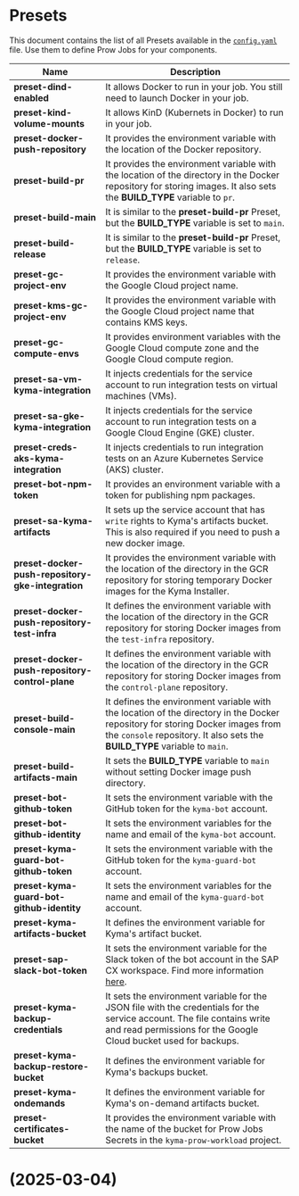 # Presets

This document contains the list of all Presets available in the [`config.yaml`](/prow/config.yaml) file. Use them to define Prow Jobs for your components.

| Name                                                      | Description                                                                                                                                                                               |
| --------------------------------------------------------- | ----------------------------------------------------------------------------------------------------------------------------------------------------------------------------------------- |
| **preset-dind-enabled**                                   | It allows Docker to run in your job. You still need to launch Docker in your job.                                                                                                         |
| **preset-kind-volume-mounts**                             | It allows KinD (Kubernets in Docker) to run in your job.                                                                                                                                  |
| **preset-docker-push-repository**                         | It provides the environment variable with the location of the Docker repository.                                                                                                          |
| **preset-build-pr**                                       | It provides the environment variable with the location of the directory in the Docker repository for storing images. It also sets the **BUILD_TYPE** variable to `pr`.                    |
| **preset-build-main**                                   | It is similar to the **preset-build-pr** Preset, but the **BUILD_TYPE** variable is set to `main`.                                                                                      |
| **preset-build-release**                                  | It is similar to the **preset-build-pr** Preset, but the **BUILD_TYPE** variable is set to `release`.                                                                                     |
| **preset-gc-project-env**                                 | It provides the environment variable with the Google Cloud project name.                                                                                                   |
| **preset-kms-gc-project-env**                             | It provides the environment variable with the Google Cloud project name that contains KMS keys.                                                                                                    |
| **preset-gc-compute-envs**                                | It provides environment variables with the Google Cloud compute zone and the Google Cloud compute region.                                                                                                   |
| **preset-sa-vm-kyma-integration**                         | It injects credentials for the service account to run integration tests on virtual machines (VMs).                                                                                        |
| **preset-sa-gke-kyma-integration**                        | It injects credentials for the service account to run integration tests on a Google Cloud Engine (GKE) cluster.                                                                           |
| **preset-creds-aks-kyma-integration**                     | It injects credentials to run integration tests on an Azure Kubernetes Service (AKS) cluster.                                                                                             |
| **preset-bot-npm-token**                                  | It provides an environment variable with a token for publishing npm packages.                                                                                                             |
| **preset-sa-kyma-artifacts**                              | It sets up the service account that has `write` rights to Kyma's artifacts bucket. This is also required if you need to push a new docker image.                                      |
| **preset-docker-push-repository-gke-integration**         | It provides the environment variable with the location of the directory in the GCR repository for storing temporary Docker images for the Kyma Installer.                                 |
| **preset-docker-push-repository-test-infra**              | It defines the environment variable with the location of the directory in the GCR repository for storing Docker images from the `test-infra` repository.                                  |
| **preset-docker-push-repository-control-plane**           | It defines the environment variable with the location of the directory in the GCR repository for storing Docker images from the `control-plane` repository.                                  |
| **preset-build-console-main**                           | It defines the environment variable with the location of the directory in the Docker repository for storing Docker images from the `console` repository. It also sets the **BUILD_TYPE** variable to `main`. |
| **preset-build-artifacts-main**                         | It sets the **BUILD_TYPE** variable to `main` without setting Docker image push directory. |
| **preset-bot-github-token**                               | It sets the environment variable with the GitHub token for the `kyma-bot` account.                                                                                                        |
| **preset-bot-github-identity**                            | It sets the environment variables for the name and email of the `kyma-bot` account.                                                                                                       |
| **preset-kyma-guard-bot-github-token**                    | It sets the environment variable with the GitHub token for the `kyma-guard-bot` account.                                                                                                  |
| **preset-kyma-guard-bot-github-identity**                 | It sets the environment variables for the name and email of the `kyma-guard-bot` account.                                                                                                 |
| **preset-kyma-artifacts-bucket**                          | It defines the environment variable for Kyma's artifact bucket.                                                                                                                           |
| **preset-sap-slack-bot-token**                            | It sets the environment variable for the Slack token of the bot account in the SAP CX workspace. Find more information [here](https://api.slack.com/docs/token-types#bot).                |
| **preset-kyma-backup-credentials**                        | It sets the environment variable for the JSON file with the credentials for the service account. The file contains write and read permissions for the Google Cloud bucket used for backups.        |
| **preset-kyma-backup-restore-bucket**                     | It defines the environment variable for Kyma's backups bucket.                                                                                                                            |
| **preset-kyma-ondemands**                                 | It defines the environment variable for Kyma's on-demand artifacts bucket.                                                                                                                |
| **preset-certificates-bucket**                            | It provides the environment variable with the name of the bucket for Prow Jobs Secrets in the `kyma-prow-workload` project.                                                                |
# (2025-03-04)